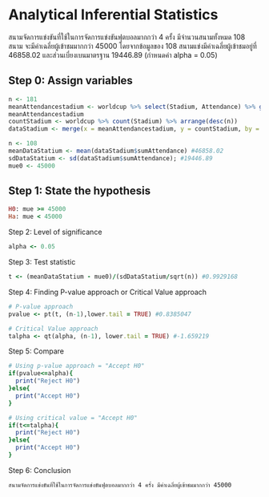# Analytical Inferential Statistics
สนามจัดการแข่งขันที่ใช้ในการจัดการแข่งขันฟุตบอลมากกว่า 4 ครั้ง มีจำนวนสนามทั้งหมด 108 สนาม 
จะมีค่าเฉลี่ยผู้เข้าชมมากกว่า 45000 โดยจากข้อมูลของ 108 สนามแข่งมีค่าเฉลี่ยผู้เข้าชมอยู่ที่ 46858.02 
และส่วนเบี่ยงเบนมาตรฐาน 19446.89 (กำหนดค่า alpha = 0.05)

## Step 0: Assign variables
```r
n <- 181
meanAttendancestadium <- worldcup %>% select(Stadium, Attendance) %>% group_by(Stadium) %>% summarize(sumAttendance = mean(Attendance, na.rm=TRUE))
meanAttendancestadium
countStadium <- worldcup %>% count(Stadium) %>% arrange(desc(n))
dataStadium <- merge(x = meanAttendancestadium, y = countStadium, by = "Stadium", all = TRUE) %>% arrange(desc(n)) %>% filter(n >= 4)

n <- 108
meanDataStatium <- mean(dataStadium$sumAttendance) #46858.02
sdDataStatium <- sd(dataStadium$sumAttendance); #19446.89
mue0 <- 45000
```


## Step 1: State the hypothesis
```ruby
H0: mue >= 45000
Ha: mue < 45000
```


Step 2: Level of significance
```ruby
alpha <- 0.05
```


Step 3: Test statistic
```ruby
t <- (meanDataStatium - mue0)/(sdDataStatium/sqrt(n)) #0.9929168
```


Step 4: Finding P-value approach or Critical Value approach
```ruby
# P-value approach
pvalue <- pt(t, (n-1),lower.tail = TRUE) #0.8385047

# Critical Value approach
talpha <- qt(alpha, (n-1), lower.tail = TRUE) #-1.659219
```

Step 5: Compare
```ruby
# Using p-value approach = "Accept H0"
if(pvalue<=alpha){
  print("Reject H0")
}else{
  print("Accept H0")
}

# Using critical value = "Accept H0"
if(t<=talpha){
  print("Reject H0")
}else{
  print("Accept H0")
}
```

Step 6: Conclusion
```
สนามจัดการแข่งขันที่ใช้ในการจัดการแข่งขันฟุตบอลมากกว่า 4 ครั้ง มีค่าเฉลี่ยผู้เข้าชมมากกว่า 45000
```

